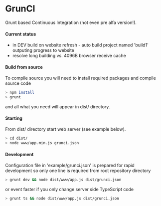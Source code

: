 GrunCI
======

Grunt based Continuous Integration (not even pre alfa version!).

#### Current status
* in DEV build on website refresh - auto build project named 'build1' outputing progress to website
* resolve long building vs. 4096B browser receive cache

#### Build from source
To compile source you will need to install required packages and compile source code
```bash
> npm install
> grunt
```
and all what you need will appear in dist/ directory.

#### Starting
From dist/ directory start web server (see example below).
```bash
> cd dist/
> node www/app.min.js grunci.json
```

#### Development
Configuration file in 'example/grunci.json' is prepared for rapid development so only one line is required from root repository directory
```bash
> grunt dev && node dist/www/app.js dist/grunci.json
```
or event faster if you only change server side TypeScript code
```bash
> grunt ts && node dist/www/app.js dist/grunci.json
```
